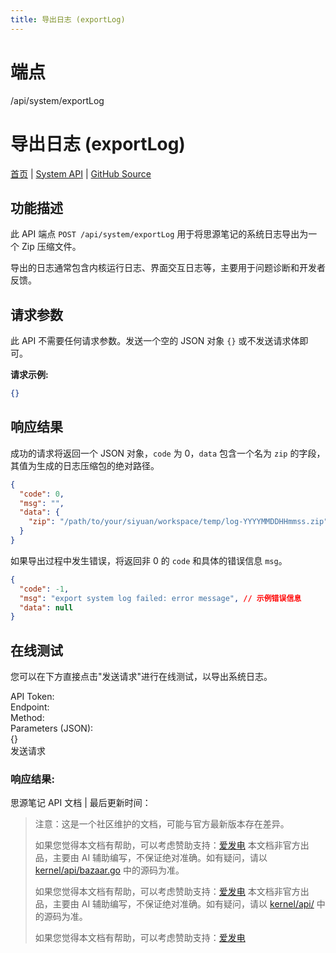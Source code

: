 ```yaml
---
title: 导出日志 (exportLog)
---
```

# 端点

/api/system/exportLog

# 导出日志 (exportLog)

[首页](../index.html) | [System API](index.html) | [GitHub Source](https://github.com/siyuan-note/siyuan/blob/master/kernel/api/system.go#L199)

## 功能描述

此 API 端点 `POST /api/system/exportLog` 用于将思源笔记的系统日志导出为一个 Zip 压缩文件。

导出的日志通常包含内核运行日志、界面交互日志等，主要用于问题诊断和开发者反馈。

## 请求参数

此 API 不需要任何请求参数。发送一个空的 JSON 对象 `{}` 或不发送请求体即可。

**请求示例:**

```json
{}
```

## 响应结果

成功的请求将返回一个 JSON 对象，`code` 为 0，`data` 包含一个名为 `zip` 的字段，其值为生成的日志压缩包的绝对路径。

```json
{
  "code": 0,
  "msg": "",
  "data": {
    "zip": "/path/to/your/siyuan/workspace/temp/log-YYYYMMDDHHmmss.zip" 
  }
}
```

如果导出过程中发生错误，将返回非 0 的 `code` 和具体的错误信息 `msg`。

```json
{
  "code": -1,
  "msg": "export system log failed: error message", // 示例错误信息
  "data": null
}
```

## 在线测试

您可以在下方直接点击"发送请求"进行在线测试，以导出系统日志。

API Token:   
Endpoint:   
Method:   
Parameters (JSON):  
{}  
发送请求

### 响应结果:

思源笔记 API 文档 | 最后更新时间：

> 注意：这是一个社区维护的文档，可能与官方最新版本存在差异。
> 
> 如果您觉得本文档有帮助，可以考虑赞助支持：[爱发电](https://afdian.com/a/leolee9086?tab=feed)
> 本文档非官方出品，主要由 AI 辅助编写，不保证绝对准确。如有疑问，请以 [kernel/api/bazaar.go](https://github.com/siyuan-note/siyuan/blob/master/kernel/api/bazaar.go) 中的源码为准。
> 
> 如果您觉得本文档有帮助，可以考虑赞助支持：[爱发电](https://afdian.com/a/leolee9086?tab=feed)
> 本文档非官方出品，主要由 AI 辅助编写，不保证绝对准确。如有疑问，请以 [kernel/api/](https://github.com/siyuan-note/siyuan/blob/master/kernel/api/) 中的源码为准。
> 
> 如果您觉得本文档有帮助，可以考虑赞助支持：[爱发电](https://afdian.com/a/leolee9086?tab=feed)

